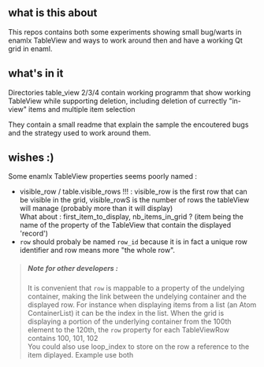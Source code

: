  ## what is this about
This repos contains both some experiments showing small bug/warts in enamlx TableView and ways to work around then and have a working Qt grid in enaml.

## what's in it

Directories table_view 2/3/4 contain working programm that show working TableView while supporting deletion, including deletion of currectly "in-view" items and multiple item selection

They contain a small readme that explain the sample the encoutered bugs and the strategy used to work around them.

## wishes :)

Some enamlx TableView properties seems poorly named :
 * visible_row / table.visible_rows !!! : visible_row is the first row that can be  visible in the grid, visible_rowS is the number of rows the tableView will manage (probably more than it will display)  
 What about : first_item_to_display, nb_items_in_grid ? (item being the name of the property of the TableView that contain the displayed 'record')
 * `row` should probaly be named `row_id` because it is in fact a unique row identifier and row means more "the whole row".
  
> ##### Note for other developers :
>
>    It is convenient that `row` is mappable to a property of the undelying container, making the link between the undelying container and the displayed row. 
>    For instance when displaying items from a list (an Atom ContainerList) it can be the index in the list.
>    When the grid is displaying a portion of the underlying container from the 100th element to the 120th, the `row` property for each TableViewRow contains 100, 101, 102   
>    You could also use loop_index to store on the row a reference to the item diplayed.
>    Example use both 
